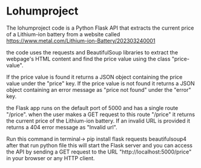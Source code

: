 # Lohumproject


The lohumproject code is a Python Flask API that extracts the current price of a Lithium-ion battery from a website called https://www.metal.com/Lithium-ion-Battery/202303240001

the code uses the requests and BeautifulSoup libraries to extract the webpage's HTML content and find the price value using the class "price-value".

If the price value is found it returns a JSON object containing the price value under the "price" key. If the price value is not found it returns a JSON object containing an error message as "price not found" under the "error" key.

the Flask app runs on the default port of 5000 and has a single route "/price".
when the user makes a GET request to this route "/price" it returns the current price of the Lithium-ion battery. If an invalid URL is provided it returns a 404 error message as "Invalid url".

Run this command in terminal-> pip install flask requests beautifulsoup4 
 after  that run python file
 this will start the Flask server and you can access the API by sending a GET request to the URL "http://localhost:5000/price" in your browser or any HTTP client.
